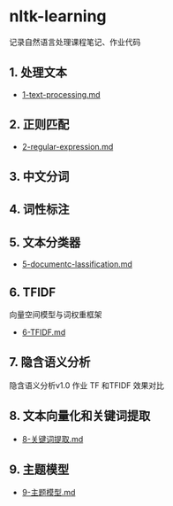 # nltk-learning

记录自然语言处理课程笔记、作业代码

## 1. 处理文本

- [1-text-processing.md](./1-text-processing.md)

## 2. 正则匹配

- [2-regular-expression.md](2-regular-expression.md)

## 3. 中文分词

## 4. 词性标注

## 5. 文本分类器

- [5-documentc-lassification.md](./5-documentc-lassification.md)

## 6. TFIDF

向量空间模型与词权重框架

- [6-TFIDF.md](6-TFIDF.md)

## 7. 隐含语义分析

隐含语义分析v1.0 作业 TF 和TFIDF 效果对比

## 8. 文本向量化和关键词提取

- [8-关键词提取.md](./8-关键词提取.md)

## 9. 主题模型

- [9-主题模型.md](9-主题模型.md)